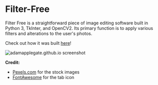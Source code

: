 # Filter-Free
Filter Free is a straightforward piece of image editing software built in Python 3, TkInter, and OpenCV2. Its primary function is to apply various filters and alterations to the user's photos.


Check out how it was built [here](https://adamgate.github.io)!

![adamapplegate.github.io screenshot](https://adamgate.github.io/assets/img/portfolio/filter-free/emboss_demo_v1.gif)

**Credit:**
* [Pexels.com](https://www.pexels.com/) for the stock images
* [FontAwesome](https://fontawesome.com/license) for the tab icon 
